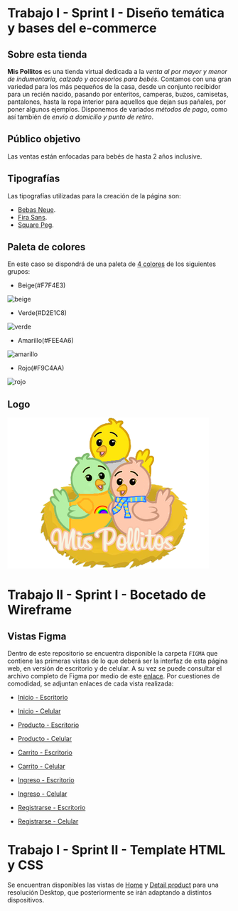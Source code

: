 # Trabajo I - Sprint I - Diseño temática y bases del e-commerce

## Sobre esta tienda
**Mis Pollitos** es una tienda virtual dedicada a la *venta al por mayor y menor de indumentaria, calzado y accesorios para bebés.* Contamos con una gran variedad para los más pequeños de la casa, desde un conjunto recibidor para un recién nacido, pasando por enteritos, camperas, buzos, camisetas, pantalones, hasta la ropa interior para aquellos que dejan sus pañales, por poner algunos ejemplos. Disponemos de variados *métodos de pago*, como así también de *envío a domicilio y punto de retiro*.
## Público objetivo
Las ventas están enfocadas para bebés de hasta 2 años inclusive.
## Tipografías
Las tipografías utilizadas para la creación de la página son:
- [Bebas Neue](https://fonts.google.com/specimen/Bebas+Neue?query=bebas).
- [Fira Sans](https://fonts.google.com/specimen/Fira+Sans).
- [Square Peg](https://fonts.google.com/specimen/Square+Peg).
## Paleta de colores
En este caso se dispondrá de una paleta de [4 colores](https://www.colorhunt.co/palette/f7f4e3d2e1c8fee4a6f9c4aa) de los siguientes grupos:
- Beige(#F7F4E3) 

![beige](https://www.colorhexa.com/f7f4e3.png)
- Verde(#D2E1C8)

![verde](https://www.colorhexa.com/d2e1c8.png)
- Amarillo(#FEE4A6)

![amarillo](https://www.colorhexa.com/fee4a6.png)
- Rojo(#F9C4AA) 

![rojo](https://www.colorhexa.com/f9c4aa.png)
## Logo
![logo](img/logo_sin_fondo.png)

# Trabajo II - Sprint I - Bocetado de Wireframe

## Vistas Figma
Dentro de este repositorio se encuentra disponible la carpeta `FIGMA` que contiene las primeras vistas de lo que deberá ser la interfaz de esta página web, en versión de escritorio y de celular. A su vez se puede consultar el archivo completo de Figma por medio de este [enlace](https://www.figma.com/file/3d9o8ZO2NP2ZJRWfAzdT6B/Mis-Pollitos?node-id=0%3A1).
Por cuestiones de comodidad, se adjuntan enlaces de cada vista realizada:
- [Inicio - Escritorio](FIGMA/Home-desktop.pdf)
- [Inicio - Celular](FIGMA/Home-mobile.pdf)

- [Producto - Escritorio](FIGMA/Detail-Product-desktop.pdf)
- [Producto - Celular](FIGMA/Detail-Product-mobile.pdf)

- [Carrito - Escritorio](FIGMA/Cart-desktop.pdf)
- [Carrito - Celular](FIGMA/Cart-mobile.pdf)

- [Ingreso - Escritorio](FIGMA/Login-desktop.pdf)
- [Ingreso - Celular](FIGMA/Login-mobile.pdf)

- [Registrarse - Escritorio](FIGMA/Register-desktop.pdf)
- [Registrarse - Celular](FIGMA/Register-mobile.pdf)

# Trabajo I - Sprint II - Template HTML y CSS

Se encuentran disponibles las vistas de [Home](templates/home.html) y [Detail product](templates/detail_product.html) para una resolución Desktop, que posteriormente se irán adaptando a distintos dispositivos.
